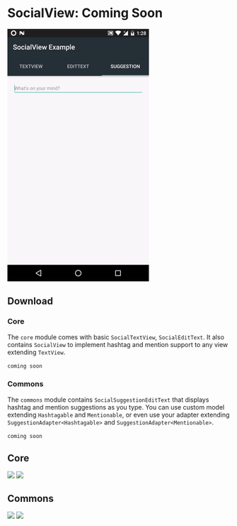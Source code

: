 SocialView: Coming Soon
=======================

![demo](/art/demo.gif)

Download
--------

### Core

The `core` module comes with basic `SocialTextView`, `SocialEditText`.
It also contains `SocialView` to implement hashtag and mention support to any view extending `TextView`.

```gradle
coming soon
```

### Commons

The `commons` module contains `SocialSuggestionEditText` that displays hashtag and mention suggestions as you type.
You can use custom model extending `Hashtagable` and `Mentionable`, or even use your adapter extending `SuggestionAdapter<Hashtagable>` and `SuggestionAdapter<Mentionable>`.

```gradle
coming soon
```

Core
----

<img src="/art/core1" width="256">
<img src="/art/core2" width="256">

Commons
-------

<img src="/art/commons1" width="256">
<img src="/art/commons2" width="256">

